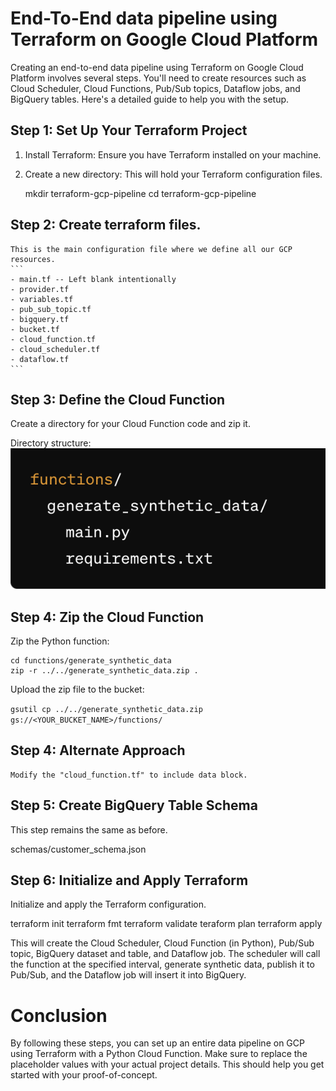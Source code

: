 # End-To-End data pipeline using Terraform on Google Cloud Platform
Creating an end-to-end data pipeline using Terraform on Google Cloud Platform involves several steps. You'll need to create resources such as Cloud Scheduler, Cloud Functions, Pub/Sub topics, Dataflow jobs, and BigQuery tables. Here's a detailed guide to help you with the setup.

## Step 1: Set Up Your Terraform Project
1. Install Terraform: Ensure you have Terraform installed on your machine.
2. Create a new directory: This will hold your Terraform configuration files.

    mkdir terraform-gcp-pipeline
    cd terraform-gcp-pipeline

## Step 2: Create terraform files.
    This is the main configuration file where we define all our GCP resources.
    ```
    - main.tf -- Left blank intentionally
    - provider.tf
    - variables.tf
    - pub_sub_topic.tf
    - bigquery.tf
    - bucket.tf
    - cloud_function.tf
    - cloud_scheduler.tf
    - dataflow.tf
    ```

## Step 3: Define the Cloud Function
Create a directory for your Cloud Function code and zip it.

Directory structure:
    ![alt text](image.png)

## Step 4: Zip the Cloud Function
Zip the Python function:

```
cd functions/generate_synthetic_data
zip -r ../../generate_synthetic_data.zip .
```

Upload the zip file to the bucket:

`gsutil cp ../../generate_synthetic_data.zip gs://<YOUR_BUCKET_NAME>/functions/`

## Step 4: Alternate Approach
    Modify the "cloud_function.tf" to include data block.
    
## Step 5: Create BigQuery Table Schema
This step remains the same as before.

schemas/customer_schema.json

## Step 6: Initialize and Apply Terraform
Initialize and apply the Terraform configuration.

terraform init
terraform fmt
terraform validate
teraform plan
terraform apply


This will create the Cloud Scheduler, Cloud Function (in Python), Pub/Sub topic, BigQuery dataset and table, and Dataflow job. The scheduler will call the function at the specified interval, generate synthetic data, publish it to Pub/Sub, and the Dataflow job will insert it into BigQuery.

# Conclusion
By following these steps, you can set up an entire data pipeline on GCP using Terraform with a Python Cloud Function. Make sure to replace the placeholder values with your actual project details. This should help you get started with your proof-of-concept.